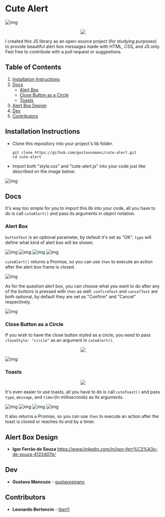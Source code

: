 # Cute Alert

![img](https://i.imgur.com/fuKb4lG.png)
<p align="center">
  <img src="https://media.giphy.com/media/fwnMNrkWLs1TrxK6ab/giphy.gif" />
</p>

I created this JS library as an open-source project (for studying purposes) to provide beautiful alert box messages made with HTML, CSS, and JS only. Feel free to contribute with a pull request or suggestions.

## Table of Contents
1. [Installation Instructions](#installation-instructions)
2. [Docs](#docs)
   - [Alert Box](#alert-box)
   - [Close Button as a Circle](#close-button-as-a-circle)
   - [Toasts](#toasts)
3. [Alert Box Design](#alert-box-design)
4. [Dev](#dev)
5. [Contributors](#Contributors)
   
## Installation Instructions
- Clone this repository into your project's lib folder.
  ```
  git clone https://github.com/gustavosmanc/cute-alert.git
  cd cute-alert
  ```
- Import both "style.css" and "cute-alert.js" into your code just like described on the image below:

![img](https://i.imgur.com/GuK5Uov.png)

## Docs

It's way too simple for you to import this lib into your code, all you have to do is call ```cuteAlert()``` and pass its arguments in object notation.

### Alert Box
```buttonText``` is an optional parameter, by default it's set as "OK".
```type``` will define what kind of alert box will be shown.

![img](https://i.imgur.com/BHqM7Mm.png)
![img](https://i.imgur.com/mLAfKh7.png)
![img](https://i.imgur.com/6012avM.png)
![img](https://i.imgur.com/E9BUQeV.png)

```cuteAlert()``` returns a Promise, so you can use ```then``` to execute an action after the alert box frame is closed.

![img](https://i.imgur.com/i4OZ7NV.png)

As for the question alert box, you can choose what you want to do after any of the buttons is pressed with ```then``` as well.
```confirmText``` and ```cancelText``` are both optional, by default they are set as "Confirm" and "Cancel" respectively.

![img](https://i.imgur.com/VFoRvKR.png)

### Close Button as a Circle
If you wish to have the close button styled as a circle, you need to pass ```closeStyle: "circle"``` as an argument in ```cuteAlert()```.

<p align="center">
  <img src="https://i.imgur.com/Ak2JidL.png" />
</p>

![img](https://i.imgur.com/QPYnAyg.png)

### Toasts
<p align="center">
  <img src="https://media.giphy.com/media/fwnMNrkWLs1TrxK6ab/giphy.gif" />
</p>

It's even easier to use toasts, all you have to do is call ```cuteToast()``` and pass ```type```, ```message```, and ```timer```(in milliseconds) as its arguments.

![img](https://i.imgur.com/IDUChOO.png)
![img](https://i.imgur.com/HlaJCxL.png)
![img](https://i.imgur.com/hpGOQmh.png)
![img](https://i.imgur.com/LXBz631.png)

It also returns a Promise, so you can use ```then``` to execute an action after the toast is closed or reaches its end by a timer.

## Alert Box Design
- **Igor Ferrão de Souza** https://www.linkedin.com/in/igor-ferr%C3%A3o-de-souza-4122407b/

## Dev
- **Gustavo Mancuzo** - [gustavosmanc](https://github.com/gustavosmanc)
## Contributors
- **Leonardo Bertoncin** - [lbert1](https://github.com/lbert1)
